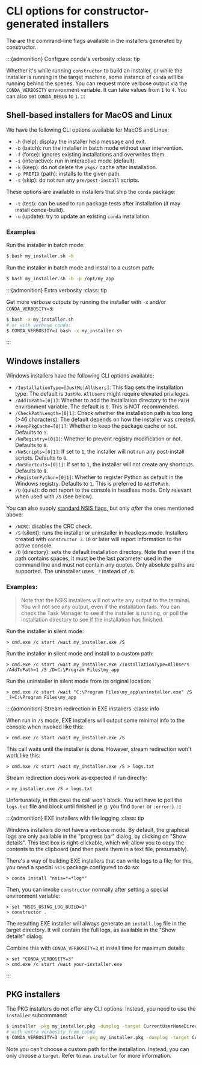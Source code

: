 # CLI options for constructor-generated installers

The are the command-line flags available in the installers generated by constructor.

:::{admonition} Configure conda's verbosity
:class: tip

Whether it's while running `constructor` to build an installer, or while the installer is running in the target machine, some instance of `conda` will be running behind the scenes. You can request more verbose output via the `CONDA_VERBOSITY` environment variable. It can take values from `1` to `4`. You can also set `CONDA_DEBUG` to `1`.
:::

## Shell-based installers for MacOS and Linux

We have the following CLI options available for MacOS and Linux:

- `-h` (help): display the installer help message and exit.
- `-b` (batch): run the installer in batch mode without user intervention.
- `-f` (force): ignores existing installations and overwrites them.
- `-i` (interactive): run in interactive mode (default).
- `-k` (keep): do not delete the `pkgs/` cache after installation.
- `-p PREFIX` (path): installs to the given path.
- `-s` (skip): do not run any `pre/post-install` scripts.

These options are available in installers that ship the `conda` package:

- `-t` (test): can be used to run package tests after installation (it may install conda-build).
- `-u` (update): try to update an existing `conda` installation.

### Examples

Run the installer in batch mode:

```bash
$ bash my_installer.sh -b
```
Run the installer in batch mode and install to a custom path:

```bash
$ bash my_installer.sh -b -p /opt/my_app
```

:::{admonition} Extra verbosity
:class: tip

Get more verbose outputs by running the installer with `-x` and/or `CONDA_VERBOSITY=3`:

```bash
$ bash -x my_installer.sh
# or with verbose conda:
$ CONDA_VERBOSITY=3 bash -x my_installer.sh
```
:::

## Windows installers

Windows installers have the following CLI options available:

- `/InstallationType=[JustMe|AllUsers]`: This flag sets the installation type. The default is
  `JustMe`. `AllUsers` might require elevated privileges.
- `/AddToPath=[0|1]`: Whether to add the installation directory to the `PATH` environment
  variable. The default is `0`. This is NOT recommended.
- `/CheckPathLength=[0|1]`: Check whether the installation path is too long (>46
  characters). The default depends on how the installer was created.
- `/KeepPkgCache=[0|1]`: Whether to keep the package cache or not. Defaults to `1`.
- `/NoRegistry=[0|1]`: Whether to prevent registry modification or not. Defaults to `0`.
- `/NoScripts=[0|1]`: If set to `1`, the installer will not run any post-install scripts. Defaults
  to `0`.
- `/NoShortcuts=[0|1]`: If set to `1`, the installer will not create any shortcuts. Defaults to
  `0`.
- `/RegisterPython=[0|1]`: Whether to register Python as default in the Windows registry. Defaults
  to `1`. This is preferred to `AddToPath`.
- `/Q` (quiet): do not report to the console in headless mode. Only relevant when used with `/S`
  (see below).

You can also supply [standard NSIS flags](https://nsis.sourceforge.io/Docs/Chapter3.html#installerusage), but only _after_ the ones mentioned above:

- `/NCRC`: disables the CRC check.
- `/S` (silent): runs the installer or uninstaller in headless mode. Installers created with
  `constructor 3.10` or later will report information to the active console.
- `/D` (directory): sets the default installation directory. Note that even if the path contains
  spaces, it must be the last parameter used in the command line and must not contain any quotes.
  Only absolute paths are supported. The uninstaller uses `_?` instead of `/D`.

### Examples:

> Note that the NSIS installers will not write any output to the terminal. You will not see any
> output, even if the installation fails. You can check the Task Manager to see if the installer is
> running, or poll the installation directory to see if the installation has finished.

Run the installer in silent mode:

```batch
> cmd.exe /c start /wait my_installer.exe /S
```

Run the installer in silent mode and install to a custom path:

```batch
> cmd.exe /c start /wait my_installer.exe /InstallationType=AllUsers /AddToPath=1 /S /D=C:\Program Files\my_app
```

Run the uninstaller in silent mode from its original location:

```batch
> cmd.exe /c start /wait "C:\Program Files\my_app\uninstaller.exe" /S _?=C:\Program Files\my_app
```

:::{admonition} Stream redirection in EXE installers
:class: info

When run in `/S` mode, EXE installers will output some minimal info to the console when invoked
like this:

```batch
> cmd.exe /c start /wait my_installer.exe /S
```

This call waits until the installer is done. However, stream redirection won't work like this:

```batch
> cmd.exe /c start /wait my_installer.exe /S > logs.txt
```

Stream redirection does work as expected if run directly:

```batch
> my_installer.exe /S > logs.txt
```

Unfortunately, in this case the call won't block. You will have to poll the `logs.txt` file and block until finished (e.g. you find `Done!` or `:error:`).
:::

:::{admonition} EXE installers with file logging
:class: tip

Windows installers do not have a verbose mode. By default, the graphical logs are only available in the "progress bar" dialog, by clicking on "Show details". This text box is right-clickable, which will allow you to copy the contents to the clipboard (and then paste them in a text file, presumably).

There's a way of building EXE installers that can write logs to a file; for this, you need a special `nsis` package configured to do so:

```batch
> conda install "nsis=*=*log*"
```

Then, you can invoke `constructor` normally after setting a special environment variable:

```batch
> set "NSIS_USING_LOG_BUILD=1"
> constructor .
```

The resulting EXE installer will always generate an `install.log` file in the target directory.
It will contain the full logs, as available in the "Show details" dialog.

Combine this with `CONDA_VERBOSITY=3` at install time for maximum details:


```batch
> set "CONDA_VERBOSITY=3"
> cmd.exe /c start /wait your-installer.exe
```
:::

## PKG installers

The PKG installers do not offer any CLI options. Instead, you need to use the `installer`
subcommand:

```bash
$ installer -pkg my_installer.pkg -dumplog -target CurrentUserHomeDirectory
# with extra verbosity from conda
$ CONDA_VERBOSITY=3 installer -pkg my_installer.pkg -dumplog -target CurrentUserHomeDirectory
```

Note you can't choose a custom path for the installation. Instead, you can only choose a `target`.
Refer to `man installer` for more information.
